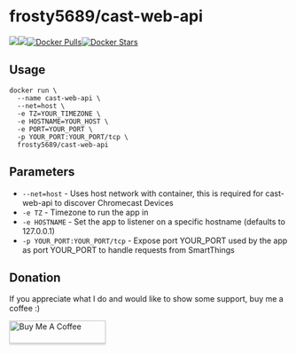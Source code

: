 [hub]: https://hub.docker.com/r/frosty5689/cast-web-api/

# frosty5689/cast-web-api
[![](https://images.microbadger.com/badges/version/frosty5689/cast-web-api.svg)](https://microbadger.com/images/frosty5689/cast-web-api "Get your own version badge on microbadger.com")[![](https://images.microbadger.com/badges/image/frosty5689/cast-web-api.svg)](https://microbadger.com/images/frosty5689/cast-web-api "Get your own image badge on microbadger.com")[![Docker Pulls](https://img.shields.io/docker/pulls/frosty5689/cast-web-api.svg)][hub][![Docker Stars](https://img.shields.io/docker/stars/frosty5689/cast-web-api.svg)][hub]

## Usage

```
docker run \
  --name cast-web-api \
  --net=host \
  -e TZ=YOUR_TIMEZONE \
  -e HOSTNAME=YOUR_HOST \
  -e PORT=YOUR_PORT \
  -p YOUR_PORT:YOUR_PORT/tcp \
  frosty5689/cast-web-api
```

## Parameters
* `--net=host` - Uses host network with container, this is required for cast-web-api to discover Chromecast Devices
* `-e TZ` - Timezone to run the app in
* `-e HOSTNAME` - Set the app to listener on a specific hostname (defaults to 127.0.0.1)
* `-p YOUR_PORT:YOUR_PORT/tcp` - Expose port YOUR_PORT used by the app as port YOUR_PORT to handle requests from SmartThings


## Donation
If you appreciate what I do and would like to show some support, buy me a coffee :)

<a href="https://www.buymeacoffee.com/frosty5689" target="_blank"><img src="https://www.buymeacoffee.com/assets/img/custom_images/orange_img.png" alt="Buy Me A Coffee" style="height: 41px !important;width: 174px !important;box-shadow: 0px 3px 2px 0px rgba(190, 190, 190, 0.5) !important;-webkit-box-shadow: 0px 3px 2px 0px rgba(190, 190, 190, 0.5) !important;" ></a>

